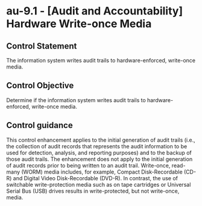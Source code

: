 # au-9.1 - \[Audit and Accountability\] Hardware Write-once Media

## Control Statement

The information system writes audit trails to hardware-enforced, write-once media.

## Control Objective

Determine if the information system writes audit trails to hardware-enforced, write-once media.

## Control guidance

This control enhancement applies to the initial generation of audit trails (i.e., the collection of audit records that represents the audit information to be used for detection, analysis, and reporting purposes) and to the backup of those audit trails. The enhancement does not apply to the initial generation of audit records prior to being written to an audit trail. Write-once, read-many (WORM) media includes, for example, Compact Disk-Recordable (CD-R) and Digital Video Disk-Recordable (DVD-R). In contrast, the use of switchable write-protection media such as on tape cartridges or Universal Serial Bus (USB) drives results in write-protected, but not write-once, media.
